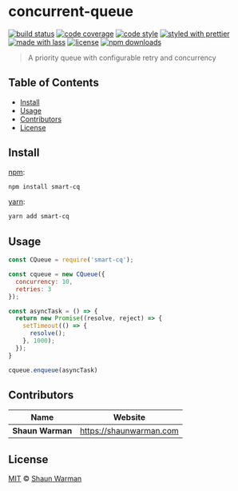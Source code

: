 # concurrent-queue

[![build status](https://img.shields.io/travis/shaunwarman/smart-queue.svg)](https://travis-ci.com/shaunwarman/smart-queue)
[![code coverage](https://img.shields.io/codecov/c/github/shaunwarman/smart-queue.svg)](https://codecov.io/gh/shaunwarman/smart-queue)
[![code style](https://img.shields.io/badge/code_style-XO-5ed9c7.svg)](https://github.com/sindresorhus/xo)
[![styled with prettier](https://img.shields.io/badge/styled_with-prettier-ff69b4.svg)](https://github.com/prettier/prettier)
[![made with lass](https://img.shields.io/badge/made_with-lass-95CC28.svg)](https://lass.js.org)
[![license](https://img.shields.io/github/license/shaunwarman/smart-queue.svg)](LICENSE)
[![npm downloads](https://img.shields.io/npm/dt/smart-queue.svg)](https://npm.im/smart-queue)

> A priority queue with configurable retry and concurrency


## Table of Contents

* [Install](#install)
* [Usage](#usage)
* [Contributors](#contributors)
* [License](#license)


## Install

[npm][]:

```sh
npm install smart-cq
```

[yarn][]:

```sh
yarn add smart-cq
```


## Usage

```js
const CQueue = require('smart-cq');

const cqueue = new CQueue({
  concurrency: 10,
  retries: 3
});

const asyncTask = () => {
  return new Promise((resolve, reject) => {
    setTimeout(() => {
      resolve();
    }, 1000);
  });
}

cqueue.enqueue(asyncTask)
```


## Contributors

| Name             | Website                   |
| ---------------- | ------------------------- |
| **Shaun Warman** | <https://shaunwarman.com> |


## License

[MIT](LICENSE) © [Shaun Warman](https://shaunwarman.com)


## 

[npm]: https://www.npmjs.com/

[yarn]: https://yarnpkg.com/
